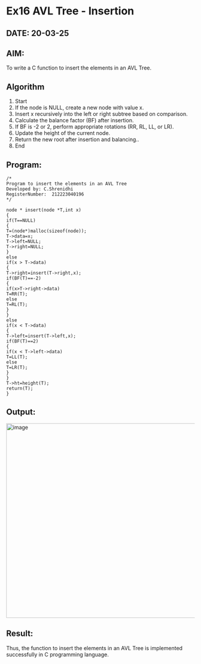 # Ex16 AVL Tree - Insertion
## DATE: 20-03-25
## AIM:
To write a C function to insert the elements in an AVL Tree.

## Algorithm
1. Start
2. If the node is NULL, create a new node with value x.
3. Insert x recursively into the left or right subtree based on comparison.
4. Calculate the balance factor (BF) after insertion.
5. If BF is -2 or 2, perform appropriate rotations (RR, RL, LL, or LR).
6. Update the height of the current node.
7. Return the new root after insertion and balancing..
8. End  

## Program:
```
/*
Program to insert the elements in an AVL Tree
Developed by: C.Shrenidhi
RegisterNumber:  212223040196
*/

node * insert(node *T,int x)
{
if(T==NULL)
{
T=(node*)malloc(sizeof(node));
T->data=x;
T->left=NULL;
T->right=NULL;
}
else
if(x > T->data)
{
T->right=insert(T->right,x);
if(BF(T)==-2)
{
if(x>T->right->data)
T=RR(T);
else
T=RL(T);
}
}
else
if(x < T->data)
{
T->left=insert(T->left,x);
if(BF(T)==2)
{
if(x < T->left->data)
T=LL(T);
else
T=LR(T);
}
}
T->ht=height(T);
return(T);
}

```

## Output:
<img width="519" alt="image" src="https://github.com/user-attachments/assets/64247090-8ee4-4884-a3cb-820feee9179f" />



## Result:
Thus, the function to insert the elements in an AVL Tree is implemented successfully in C programming language.
